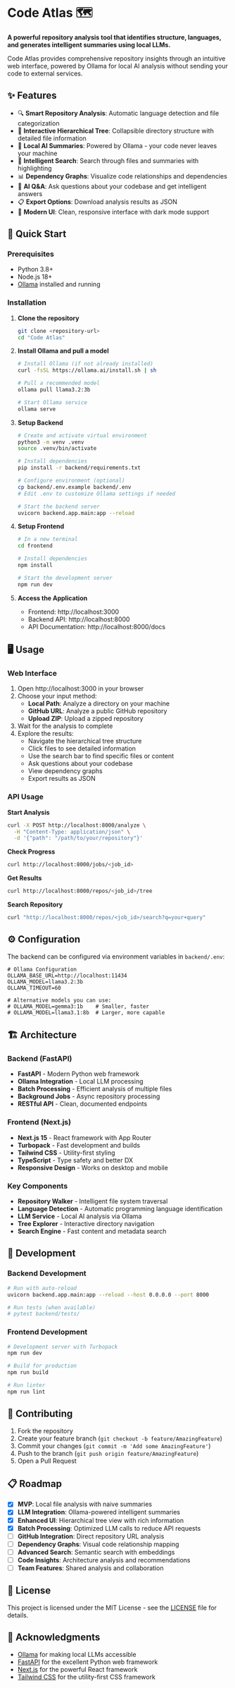 # Code Atlas 🗺️

**A powerful repository analysis tool that identifies structure, languages, and generates intelligent summaries using local LLMs.**

Code Atlas provides comprehensive repository insights through an intuitive web interface, powered by Ollama for local AI analysis without sending your code to external services.

## ✨ Features

- 🔍 **Smart Repository Analysis**: Automatic language detection and file categorization
- 🌳 **Interactive Hierarchical Tree**: Collapsible directory structure with detailed file information
- 🤖 **Local AI Summaries**: Powered by Ollama - your code never leaves your machine
- 🔎 **Intelligent Search**: Search through files and summaries with highlighting
- 📊 **Dependency Graphs**: Visualize code relationships and dependencies
- 💬 **AI Q&A**: Ask questions about your codebase and get intelligent answers
- 📋 **Export Options**: Download analysis results as JSON
- 🎨 **Modern UI**: Clean, responsive interface with dark mode support

## 🚀 Quick Start

### Prerequisites

- Python 3.8+
- Node.js 18+
- [Ollama](https://ollama.ai/) installed and running

### Installation

1. **Clone the repository**
   ```bash
   git clone <repository-url>
   cd "Code Atlas"
   ```

2. **Install Ollama and pull a model**
   ```bash
   # Install Ollama (if not already installed)
   curl -fsSL https://ollama.ai/install.sh | sh
   
   # Pull a recommended model
   ollama pull llama3.2:3b
   
   # Start Ollama service
   ollama serve
   ```

3. **Setup Backend**
   ```bash
   # Create and activate virtual environment
   python3 -m venv .venv
   source .venv/bin/activate
   
   # Install dependencies
   pip install -r backend/requirements.txt
   
   # Configure environment (optional)
   cp backend/.env.example backend/.env
   # Edit .env to customize Ollama settings if needed
   
   # Start the backend server
   uvicorn backend.app.main:app --reload
   ```

4. **Setup Frontend**
   ```bash
   # In a new terminal
   cd frontend
   
   # Install dependencies
   npm install
   
   # Start the development server
   npm run dev
   ```

5. **Access the Application**
   - Frontend: http://localhost:3000
   - Backend API: http://localhost:8000
   - API Documentation: http://localhost:8000/docs

## 🖥️ Usage

### Web Interface

1. Open http://localhost:3000 in your browser
2. Choose your input method:
   - **Local Path**: Analyze a directory on your machine
   - **GitHub URL**: Analyze a public GitHub repository
   - **Upload ZIP**: Upload a zipped repository
3. Wait for the analysis to complete
4. Explore the results:
   - Navigate the hierarchical tree structure
   - Click files to see detailed information
   - Use the search bar to find specific files or content
   - Ask questions about your codebase
   - View dependency graphs
   - Export results as JSON

### API Usage

**Start Analysis**
```bash
curl -X POST http://localhost:8000/analyze \
  -H "Content-Type: application/json" \
  -d '{"path": "/path/to/your/repository"}'
```

**Check Progress**
```bash
curl http://localhost:8000/jobs/<job_id>
```

**Get Results**
```bash
curl http://localhost:8000/repos/<job_id>/tree
```

**Search Repository**
```bash
curl "http://localhost:8000/repos/<job_id>/search?q=your+query"
```

## ⚙️ Configuration

The backend can be configured via environment variables in `backend/.env`:

```env
# Ollama Configuration
OLLAMA_BASE_URL=http://localhost:11434
OLLAMA_MODEL=llama3.2:3b
OLLAMA_TIMEOUT=60

# Alternative models you can use:
# OLLAMA_MODEL=gemma3:1b    # Smaller, faster
# OLLAMA_MODEL=llama3.1:8b  # Larger, more capable
```

## 🏗️ Architecture

### Backend (FastAPI)
- **FastAPI** - Modern Python web framework
- **Ollama Integration** - Local LLM processing
- **Batch Processing** - Efficient analysis of multiple files
- **Background Jobs** - Async repository processing
- **RESTful API** - Clean, documented endpoints

### Frontend (Next.js)
- **Next.js 15** - React framework with App Router
- **Turbopack** - Fast development and builds
- **Tailwind CSS** - Utility-first styling
- **TypeScript** - Type safety and better DX
- **Responsive Design** - Works on desktop and mobile

### Key Components
- **Repository Walker** - Intelligent file system traversal
- **Language Detection** - Automatic programming language identification
- **LLM Service** - Local AI analysis via Ollama
- **Tree Explorer** - Interactive directory navigation
- **Search Engine** - Fast content and metadata search

## 🔧 Development

### Backend Development
```bash
# Run with auto-reload
uvicorn backend.app.main:app --reload --host 0.0.0.0 --port 8000

# Run tests (when available)
# pytest backend/tests/
```

### Frontend Development
```bash
# Development server with Turbopack
npm run dev

# Build for production
npm run build

# Run linter
npm run lint
```

## 🤝 Contributing

1. Fork the repository
2. Create your feature branch (`git checkout -b feature/AmazingFeature`)
3. Commit your changes (`git commit -m 'Add some AmazingFeature'`)
4. Push to the branch (`git push origin feature/AmazingFeature`)
5. Open a Pull Request

## 📋 Roadmap

- [x] **MVP**: Local file analysis with naive summaries
- [x] **LLM Integration**: Ollama-powered intelligent summaries
- [x] **Enhanced UI**: Hierarchical tree view with rich information
- [x] **Batch Processing**: Optimized LLM calls to reduce API requests
- [ ] **GitHub Integration**: Direct repository URL analysis
- [ ] **Dependency Graphs**: Visual code relationship mapping
- [ ] **Advanced Search**: Semantic search with embeddings
- [ ] **Code Insights**: Architecture analysis and recommendations
- [ ] **Team Features**: Shared analysis and collaboration

## 📄 License

This project is licensed under the MIT License - see the [LICENSE](LICENSE) file for details.

## 🙏 Acknowledgments

- [Ollama](https://ollama.ai/) for making local LLMs accessible
- [FastAPI](https://fastapi.tiangolo.com/) for the excellent Python web framework
- [Next.js](https://nextjs.org/) for the powerful React framework
- [Tailwind CSS](https://tailwindcss.com/) for the utility-first CSS framework

